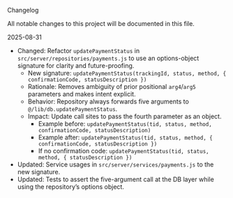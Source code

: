 Changelog

All notable changes to this project will be documented in this file.

2025-08-31

- Changed: Refactor `updatePaymentStatus` in `src/server/repositories/payments.js` to use an options-object signature for clarity and future-proofing.
  - New signature: `updatePaymentStatus(trackingId, status, method, { confirmationCode, statusDescription })`
  - Rationale: Removes ambiguity of prior positional `arg4`/`arg5` parameters and makes intent explicit.
  - Behavior: Repository always forwards five arguments to `@/lib/db.updatePaymentStatus`.
  - Impact: Update call sites to pass the fourth parameter as an object.
    - Example before: `updatePaymentStatus(tid, status, method, confirmationCode, statusDescription)`
    - Example after: `updatePaymentStatus(tid, status, method, { confirmationCode, statusDescription })`
    - If no confirmation code: `updatePaymentStatus(tid, status, method, { statusDescription })`
- Updated: Service usages in `src/server/services/payments.js` to the new signature.
- Updated: Tests to assert the five-argument call at the DB layer while using the repository’s options object.

